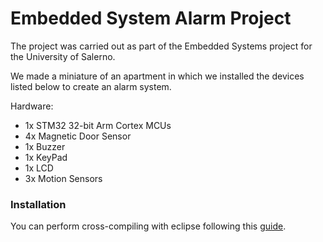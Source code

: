# Embedded System Alarm Project

The project was carried out as part of the Embedded Systems project for the University of Salerno.

We made a miniature of an apartment in which we installed the devices listed below to create an alarm system.

Hardware:
  - 1x STM32 32-bit Arm Cortex MCUs
  - 4x Magnetic Door Sensor
  - 1x Buzzer
  - 1x KeyPad
  - 1x LCD
  - 3x Motion Sensors

### Installation

You can perform cross-compiling with eclipse following this [guide](https://www.carminenoviello.com/2015/06/04/stm32-applications-eclipse-gcc-stcube/).
